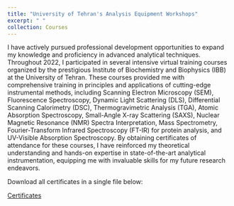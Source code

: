```yaml
---
title: "University of Tehran's Analysis Equipment Workshops"
excerpt: " "
collection: Courses
---
```


I have actively pursued professional development opportunities to expand my knowledge and proficiency in advanced analytical techniques. Throughout 2022, I participated in several intensive virtual training courses organized by the prestigious Institute of Biochemistry and Biophysics (IBB) at the University of Tehran. These courses provided me with comprehensive training in principles and applications of cutting-edge instrumental methods, including Scanning Electron Microscopy (SEM), Fluorescence Spectroscopy, Dynamic Light Scattering (DLS), Differential Scanning Calorimetry (DSC), Thermogravimetric Analysis (TGA), Atomic Absorption Spectroscopy, Small-Angle X-ray Scattering (SAXS), Nuclear Magnetic Resonance (NMR) Spectra Interpretation, Mass Spectrometry, Fourier-Transform Infrared Spectroscopy (FT-IR) for protein analysis, and UV-Visible Absorption Spectroscopy. By obtaining certificates of attendance for these courses, I have reinforced my theoretical understanding and hands-on expertise in state-of-the-art analytical instrumentation, equipping me with invaluable skills for my future research endeavors.


Download all certificates in a single file below:

<a href="/files/CV.pdf">Certificates</a>
